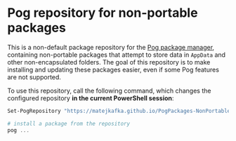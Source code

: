 # Pog repository for non-portable packages

This is a non-default package repository for the [Pog package manager](https://github.com/MatejKafka/Pog), containing non-portable packages that attempt to store data in `AppData` and other non-encapsulated folders. The goal of this repository is to make installing and updating these packages easier, even if some Pog features are not supported.

To use this repository, call the following command, which changes the configured repository **in the current PowerShell session**:
```powershell
Set-PogRepository "https://matejkafka.github.io/PogPackages-NonPortable/"

# install a package from the repository
pog ...
```